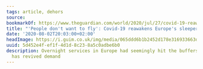 ```yaml
---
tags: article, dehors
source:
bookmarkOf: https://www.theguardian.com/world/2020/jul/27/covid-19-reawakens-europe-sleeper-trains
title: "'People don't want to fly': Covid-19 reawakens Europe's sleeper trains"
date: '2020-08-02T20:03:00+02:00'
headImage: https://i.guim.co.uk/img/media/065ddd6b1b2452d178e316933663d914e18e4692/0_432_6480_3888/master/6480.jpg?width=1200&height=630&quality=85&auto=format&fit=crop&overlay-align=bottom%2Cleft&overlay-width=100p&overlay-base64=L2ltZy9zdGF0aWMvb3ZlcmxheXMvdGctYWdlLTIwMjAucG5n&enable=upscale&s=286800dfcac12d512edfa7a1c8624f84
uuid: 5d452e4f-ef1f-4d1d-8c23-8a5c0adbe6b0
description: Overnight services in Europe had seemingly hit the buffers but pandemic
  has revived demand
---
```

